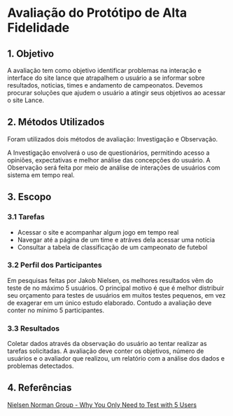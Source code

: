 # Avaliação do Protótipo de Alta Fidelidade

## 1. Objetivo

A avaliação tem como objetivo identificar problemas na interação e interface do site lance que atrapalhem o usuário 
a se informar sobre resultados, noticias, times e andamento de campeonatos. Devemos procurar soluções que ajudem o usuário a atingir seus objetivos ao acessar o site Lance.

## 2. Métodos Utilizados

Foram utilizados dois métodos de avaliação: Investigação e Observação.

A Investigação envolverá o uso de questionários, permitindo acesso a opiniões, expectativas e melhor análise das concepções do usuário.
A Observação será feita por meio de análise de interações de usuários com sistema em tempo real.

## 3. Escopo

### 3.1 Tarefas

- Acessar o site e acompanhar algum jogo em tempo real
- Navegar até a página de um time e atráves dela acessar uma notícia
- Consultar a tabela de classificação de um campeonato de futebol

### 3.2 Perfil dos Participantes

Em pesquisas feitas por Jakob Nielsen, os melhores resultados vêm do teste de no máximo 5 usuários. O principal motivo é que é melhor distribuir seu orçamento para testes de usuários em muitos testes pequenos, em vez de exagerar em um único estudo elaborado.
Contudo a avaliação deve conter no mínimo 5 participantes. 

### 3.3 Resultados 

Coletar dados através da observação do usuário ao tentar realizar as tarefas solicitadas. A avaliação deve conter os objetivos, número de usuários e o avaliador que realizou, um relatório com a análise dos dados e problemas detectados.

## 4. Referências

[Nielsen Norman Group - Why You Only Need to Test with 5 Users](https://www.nngroup.com/articles/why-you-only-need-to-test-with-5-users/)
